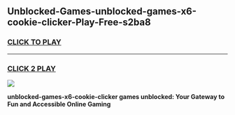 
## Unblocked-Games-unblocked-games-x6-cookie-clicker-Play-Free-s2ba8
<h3>
<a href="https://premium76.site?title=unblocked-games-x6-cookie-clicker&ref=21A">CLICK TO PLAY</a></h3>
<hr>

<h3>
<a href="https://premium76.site?title=unblocked-games-x6-cookie-clicker&ref=21A">CLICK 2 PLAY</a>
  
</h3>

<a href="https://premium76.site?title=unblocked-games-x6-cookie-clicker&ref=21A"><img src="https://clearcache.store/games.png"></a>


**unblocked-games-x6-cookie-clicker games unblocked: Your Gateway to Fun and Accessible Online Gaming**
